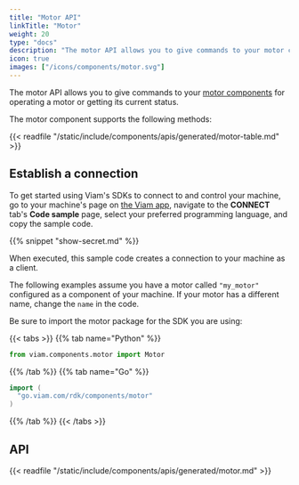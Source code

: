 ```yaml
---
title: "Motor API"
linkTitle: "Motor"
weight: 20
type: "docs"
description: "The motor API allows you to give commands to your motor components for operating a motor or getting its current status."
icon: true
images: ["/icons/components/motor.svg"]
---
```


The motor API allows you to give commands to your [motor components](/components/motor/) for operating a motor or getting its current status.

The motor component supports the following methods:

{{< readfile "/static/include/components/apis/generated/motor-table.md" >}}

## Establish a connection

To get started using Viam's SDKs to connect to and control your machine, go to your machine's page on [the Viam app](https://app.viam.com), navigate to the **CONNECT** tab's **Code sample** page, select your preferred programming language, and copy the sample code.

{{% snippet "show-secret.md" %}}

When executed, this sample code creates a connection to your machine as a client.

The following examples assume you have a motor called `"my_motor"` configured as a component of your machine.
If your motor has a different name, change the `name` in the code.

Be sure to import the motor package for the SDK you are using:

{{< tabs >}}
{{% tab name="Python" %}}

```python
from viam.components.motor import Motor
```

{{% /tab %}}
{{% tab name="Go" %}}

```go
import (
  "go.viam.com/rdk/components/motor"
)
```

{{% /tab %}}
{{< /tabs >}}

## API

{{< readfile "/static/include/components/apis/generated/motor.md" >}}
